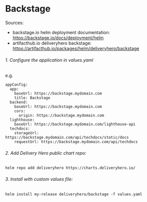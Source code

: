 # Backstage

Sources:
- backstage.io helm deployment documentation: https://backstage.io/docs/deployment/helm
- artifacthub.io deliveryhero backstage: https://artifacthub.io/packages/helm/deliveryhero/backstage

###### 1. Configure the application in values.yaml

e.g.

```
appConfig:
  app:
    baseUrl: https://backstage.mydomain.com
    title: Backstage
  backend:
    baseUrl: https://backstage.mydomain.com
    cors:
      origin: https://backstage.mydomain.com
  lighthouse:
    baseUrl: https://backstage.mydomain.com/lighthouse-api
  techdocs:
    storageUrl: https://backstage.mydomain.com/api/techdocs/static/docs
    requestUrl: https://backstage.mydomain.com/api/techdocs
```

###### 2. Add Delivery Hero public chart repo:

`helm repo add deliveryhero https://charts.deliveryhero.io/`

###### 3. Install with custom values file:

`helm install my-release deliveryhero/backstage -f values.yaml`
